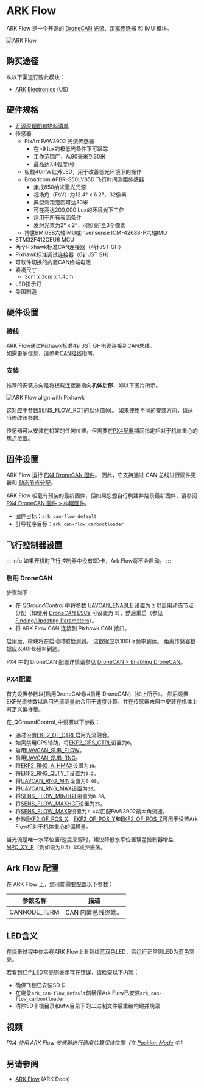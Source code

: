 

# ARK Flow

ARK Flow 是一个开源的 [DroneCAN](index.md) [光流](../sensor/optical_flow.md)、[距离传感器](../sensor/rangefinders.md) 和 IMU 模块。

![ARK Flow](../../assets/hardware/sensors/optical_flow/ark_flow.jpg)

## 购买途径

从以下渠道订购此模块：

- [ARK Electronics](https://arkelectron.com/product/ark-flow/) (US)

## 硬件规格

- [开源原理图和物料清单](https://github.com/ARK-Electronics/ARK_Flow)
- 传感器
  - PixArt PAW3902 光流传感器
    - 在>9 lux的极低光条件下可跟踪
    - 工作范围广，从80毫米到30米
    - 最高达7.4弧度/秒
  - 板载40mW红外LED，用于改善低光环境下的操作
  - Broadcom AFBR-S50LV85D 飞行时间测距传感器
    - 集成850纳米激光光源
    - 视场角（FoV）为12.4° x 6.2°，32像素
    - 典型测距范围可达30米
    - 可在高达200,000 Lux的环境光下工作
    - 适用于所有表面条件
    - 发射光束为2° x 2°，可照亮1至3个像素
  - 博世BMI088六轴IMU或Invensense ICM-42688-P六轴IMU
- STM32F412CEU6 MCU
- 两个Pixhawk标准CAN连接器（4针JST GH）
- Pixhawk标准调试连接器（6针JST SH）
- 可软件切换的内置CAN终端电阻
- 紧凑尺寸
  - 3cm x 3cm x 1.4cm
- LED指示灯
- 美国制造

## 硬件设置

### 接线

ARK Flow通过Pixhawk标准4针JST GH电缆连接到CAN总线。  
如需更多信息，请参考[CAN接线](../can/index.md#wiring)指南。

### 安装

推荐的安装方向是将板载连接器指向**机体后部**，如以下图片所示。

![ARK Flow align with Pixhawk](../../assets/hardware/sensors/optical_flow/ark_flow_orientation.png)

这对应于参数[SENS_FLOW_ROT](../advanced_config/parameter_reference.md#SENS_FLOW_ROT)的默认值(`0`)。
如果使用不同的安装方向，请适当修改该参数。

传感器可以安装在机架的任何位置，但需要在[PX4配置](#PX4配置)期间指定相对于机体重心的焦点位置。

## 固件设置

ARK Flow 运行 [PX4 DroneCAN 固件](px4_cannode_fw.md)。
因此，它支持通过 CAN 总线进行固件更新和 [动态节点分配](index.md#node-id-allocation)。

ARK Flow 板载有预装的最新固件，但如果您想自行构建并烧录最新固件，请参阅 [PX4 DroneCAN 固件 > 构建固件](px4_cannode_fw.md#building-the-firmware)。

- 固件目标：`ark_can-flow_default`
- 引导程序目标：`ark_can-flow_canbootloader`

## 飞行控制器设置

::: info
如果开机时飞行控制器中没有SD卡，Ark Flow将不会启动。
:::

### 启用 DroneCAN

步骤如下：

- 在 _QGroundControl_ 中将参数 [UAVCAN_ENABLE](../advanced_config/parameter_reference.md#UAVCAN_ENABLE) 设置为 `2` 以启用动态节点分配（如使用 [DroneCAN ESCs](../dronecan/escs.md) 可设置为 `3`），然后重启（参见 [Finding/Updating Parameters](../advanced_config/parameters.md)）。
- 将 ARK Flow CAN 连接到 Pixhawk CAN 接口。

启用后，模块将在启动时被检测到。
流数据应以100Hz频率到达。
距离传感器数据应以40Hz频率到达。

PX4 中的 DroneCAN 配置详情请参见 [DroneCAN > Enabling DroneCAN](../dronecan/index.md#enabling-dronecan)。

### PX4配置

首先设置参数以[启用DroneCAN](#启用 DroneCAN)（如上所示）。
然后设置EKF光流参数以启用光流测量融合用于速度计算，并在传感器未居中安装在机体上时定义偏移量。

在_QGroundControl_中设置以下参数：

- 通过设置[EKF2_OF_CTRL](../advanced_config/parameter_reference.md#EKF2_OF_CTRL)启用光流融合。
- 如需禁用GPS辅助，将[EKF2_GPS_CTRL](../advanced_config/parameter_reference.md#EKF2_GPS_CTRL)设置为`0`。
- 启用[UAVCAN_SUB_FLOW](../advanced_config/parameter_reference.md#UAVCAN_SUB_FLOW)。
- 启用[UAVCAN_SUB_RNG](../advanced_config/parameter_reference.md#UAVCAN_SUB_RNG)。
- 将[EKF2_RNG_A_HMAX](../advanced_config/parameter_reference.md#EKF2_RNG_A_HMAX)设置为`10`。
- 将[EKF2_RNG_QLTY_T](../advanced_config/parameter_reference.md#EKF2_RNG_QLTY_T)设置为`0.2`。
- 将[UAVCAN_RNG_MIN](../advanced_config/parameter_reference.md#UAVCAN_RNG_MIN)设置为`0.08`。
- 将[UAVCAN_RNG_MAX](../advanced_config/parameter_reference.md#UAVCAN_RNG_MAX)设置为`30`。
- 将[SENS_FLOW_MINHGT](../advanced_config/parameter_reference.md#SENS_FLOW_MINHGT)设置为`0.08`。
- 将[SENS_FLOW_MAXHGT](../advanced_config/parameter_reference.md#SENS_FLOW_MAXHGT)设置为`25`。
- 将[SENS_FLOW_MAXR](../advanced_config/parameter_reference.md#SENS_FLOW_MAXR)设置为`7.4`以匹配PAW3902最大角流速。
- 参数[EKF2_OF_POS_X](../advanced_config/parameter_reference.md#EKF2_OF_POS_X)、[EKF2_OF_POS_Y](../advanced_config/parameter_reference.md#EKF2_OF_POS_Y)和[EKF2_OF_POS_Z](../advanced_config/parameter_reference.md#EKF2_OF_POS_Z)可用于设置Ark Flow相对于机体重心的偏移量。

当光流是唯一水平位置/速度来源时，建议降低水平位置误差控制器增益[MPC_XY_P](../advanced_config/parameter_reference.md#MPC_XY_P)（例如设为0.5）以减少振荡。

## Ark Flow 配置

在 ARK Flow 上，您可能需要配置以下参数：

| 参数名称                                                                                       | 描述                   |
| ----------------------------------------------------------------------------------------------- | ----------------------------- |
| <a id="CANNODE_TERM"></a>[CANNODE_TERM](../advanced_config/parameter_reference.md#CANNODE_TERM) | CAN 内置总线终端。 |

## LED含义

在烧录过程中你会在ARK Flow上看到红蓝双色LED，若运行正常则LED为蓝色常亮。

若看到红色LED常亮则表示存在错误，请检查以下内容：

- 确保飞控已安装SD卡
- 在烧录`ark_can-flow_default`前确保Ark Flow已安装`ark_can-flow_canbootloader`
- 清除SD卡根目录和ufw目录下的二进制文件后重新构建并烧录

## 视频

<lite-youtube videoid="SAbRe1fi7bU" params="list=PLUepQApgwSozmwhOo-dXnN33i2nBEl1c0" title="ARK Flow Indoor Position Hold x64"/>

<!-- ARK Flow with PX4 Optical Flow Position Hold: 20210605 -->

_PX4 使用 ARK Flow 传感器进行速度估算保持位置（在 [Position Mode](../flight_modes_mc/position.md) 中）_

## 另请参阅

- [ARK Flow](https://arkelectron.gitbook.io/ark-documentation/sensors/ark-flow) (ARK Docs)